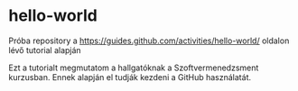 # hello-world
Próba repository a https://guides.github.com/activities/hello-world/ oldalon lévő tutorial alapján

Ezt a tutorialt megmutatom a hallgatóknak a Szoftvermenedzsment kurzusban. 
Ennek alapján el tudják kezdeni a GitHub használatát.
